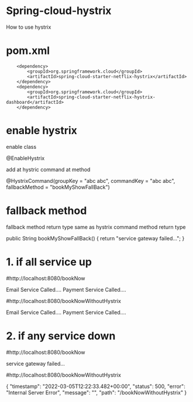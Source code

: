 # Spring-cloud-hystrix
How to use hystrix

# pom.xml
		<dependency>
			<groupId>org.springframework.cloud</groupId>
			<artifactId>spring-cloud-starter-netflix-hystrix</artifactId>
		</dependency>
		<dependency>
			<groupId>org.springframework.cloud</groupId>
			<artifactId>spring-cloud-starter-netflix-hystrix-dashboard</artifactId>
		</dependency>
    
    
# enable hystrix
enable class

@EnableHystrix


add at hystric command at method

@HystrixCommand(groupKey = "abc abc", commandKey = "abc abc", fallbackMethod = "bookMyShowFallBack")

# fallback method
fallback method return type same as hystrix command method return type

public String bookMyShowFallBack() {
		return "service gateway failed...";
	}
    
    
 # 1. if all service up
 #http://localhost:8080/bookNow
 
  Email Service Called....
  Payment Service Called....
 
 #http://localhost:8080/bookNowWithoutHystrix
 
  Email Service Called....
  Payment Service Called....
 
 # 2. if any service down
 #http://localhost:8080/bookNow
 
   service gateway failed...
 
 
 #http://localhost:8080/bookNowWithoutHystrix
 
 {
    "timestamp": "2022-03-05T12:22:33.482+00:00",
    "status": 500,
    "error": "Internal Server Error",
    "message": "",
    "path": "/bookNowWithoutHystrix"
}


 
 
